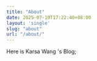 ```yaml
---
title: "About"
date: 2025-07-10T17:22:40+08:00
layout: 'single'
slug: "about"
url: "/about/"
---
```


Here is Karsa Wang 's Blog;
